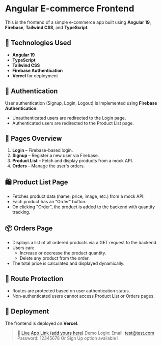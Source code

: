 # Angular E-commerce Frontend

This is the frontend of a simple e-commerce app built using **Angular 19**, **Firebase**, **Tailwind CSS**, and **TypeScript**.

## 🔧 Technologies Used

- **Angular 19**
- **TypeScript**
- **Tailwind CSS**
- **Firebase Authentication**
- **Vercel** for deployment

## 🔐 Authentication

User authentication (Signup, Login, Logout) is implemented using **Firebase Authentication**. 

- Unauthenticated users are redirected to the Login page.
- Authenticated users are redirected to the Product List page.

## 📄 Pages Overview

1. **Login** – Firebase-based login.
2. **Signup** – Register a new user via Firebase.
3. **Product List** – Fetch and display products from a mock API.
4. **Orders** – Manage the user's orders.

## 🛍 Product List Page

- Fetches product data (name, price, image, etc.) from a mock API.
- Each product has an "Order" button.
- On clicking "Order", the product is added to the backend with quantity tracking.

## 📦 Orders Page

- Displays a list of all ordered products via a GET request to the backend.
- Users can:
  - Increase or decrease the product quantity.
  - Delete any product from the order.
- The total price is calculated and displayed dynamically.

## 🔐 Route Protection

- Routes are protected based on user authentication status.
- Non-authenticated users cannot access Product List or Orders pages.

## 🚀 Deployment

The frontend is deployed on **Vercel**.

> 🔗 [Live App Link (add yours here)](https://order-management-system-orpin.vercel.app)
Demo Login: Email: test@test.com Password: 12345678
Or Sign Up option available !



